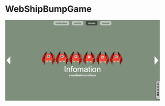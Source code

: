 # WebShipBumpGame

![WebShipBumpGame](https://raw.githubusercontent.com/SzNeUrTo/WebShipBumpGame/master/webshipbump_screenshot.png)

